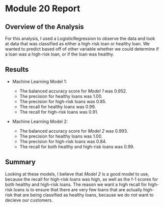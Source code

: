 # Module 20 Report

## Overview of the Analysis

For this analysis, I used a LogisticRegression to observe the data and look at data that was classified as either a high-risk loan or healthy loan. We wanted to predict based off of other variable whether we could determine if a loan was a high-risk loan, or if the loan was healthy.

## Results

* Machine Learning Model 1:
  * The balanced accuracy score for *Model 1* was 0.952.
  * The precision for healthy loans was 1.00.
  * The precision for high-risk loans was 0.85.
  * The recall for healthy loans was 0.99.
  * The recall for high-risk loans was 0.91.

* Machine Learning Model 2:
  * The balanced accuracy score for *Model 2* was 0.993.
  * The precision for healthy loans was 1.00.
  * The precision for high-risk loans was 0.84.
  * The recall for both healthy and high-risk loans was 0.99.

## Summary

Looking at these models, I believe that *Model 2* is a good model to use, because the recall for high-risk loans was high, as well as the f-1 scores for both healthy and high-risk loans. The reason we want a high recall for high-risk loans is to ensure that there are very few loans that are actually high-risk that are being classified as healthy loans, because we do not want to decieve our customers.
